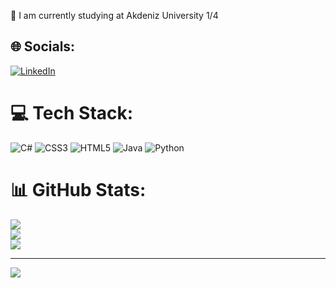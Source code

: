 🔭 I am currently studying at Akdeniz University 1/4<br>


## 🌐 Socials:
[![LinkedIn](https://img.shields.io/badge/LinkedIn-%230077B5.svg?logo=linkedin&logoColor=white)](https://www.linkedin.com/in/umut-altun-6a73a721a/) 

# 💻 Tech Stack:
![C#](https://img.shields.io/badge/c%23-%23239120.svg?style=for-the-badge&logo=c-sharp&logoColor=white) ![CSS3](https://img.shields.io/badge/css3-%231572B6.svg?style=for-the-badge&logo=css3&logoColor=white) ![HTML5](https://img.shields.io/badge/html5-%23E34F26.svg?style=for-the-badge&logo=html5&logoColor=white) ![Java](https://img.shields.io/badge/java-%23ED8B00.svg?style=for-the-badge&logo=java&logoColor=white) ![Python](https://img.shields.io/badge/python-3670A0?style=for-the-badge&logo=python&logoColor=ffdd54)
# 📊 GitHub Stats:
![](https://github-readme-stats.vercel.app/api?username=walterbishop67&theme=tokyonight&hide_border=false&include_all_commits=false&count_private=false)<br/>
![](https://github-readme-streak-stats.herokuapp.com/?user=walterbishop67&theme=tokyonight&hide_border=false)<br/>
![](https://github-readme-stats.vercel.app/api/top-langs/?username=walterbishop67&theme=tokyonight&hide_border=false&include_all_commits=false&count_private=false&layout=compact)

---
[![](https://visitcount.itsvg.in/api?id=walterbishop67&icon=0&color=0)](https://visitcount.itsvg.in)

<!-- Proudly created with GPRM ( https://gprm.itsvg.in ) -->
